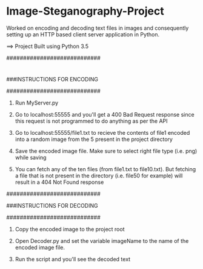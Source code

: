# Image-Steganography-Project

Worked on encoding and decoding text files in images and consequently setting up an HTTP based client server application in Python.


==> Project Built using Python 3.5


############################
#
###INSTRUCTIONS FOR ENCODING

############################


1) Run MyServer.py

2) Go to localhost:55555 and you'll get a 400 Bad Request response since this request is not programmed to do anything as per the API
3) Go to localhost:55555/file1.txt to recieve the contents of file1 encoded into a random image from the 5 present in the project directory
4) Save the encoded image file. Make sure to select right file type (i.e. png) while saving
5) You can fetch any of the ten files (from file1.txt to file10.txt). But fetching a file that is not present in the directory (i.e. file50 for example) will result in a 404 Not Found response


############################

###INSTRUCTIONS FOR DECODING

############################


1) Copy the encoded image to the project root

2) Open Decoder.py and set the variable imageName to the name of the encoded image file.

3) Run the script and you'll see the decoded text
